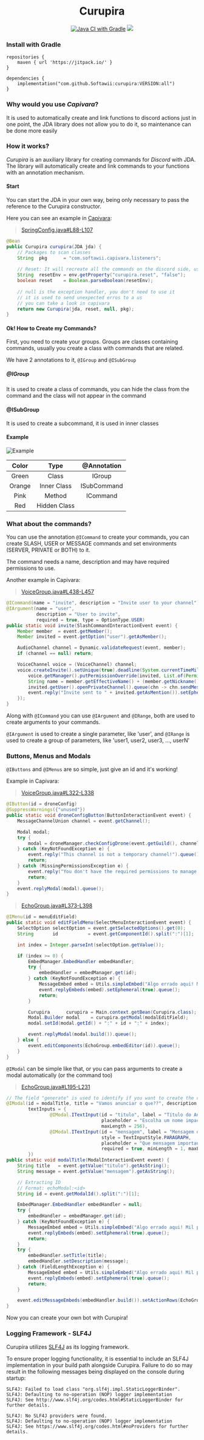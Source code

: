 <div align="center">

# Curupira
[![Java CI with Gradle](https://github.com/Softawii/curupira/actions/workflows/gradle.yml/badge.svg)](https://github.com/Softawii/curupira/actions/workflows/gradle.yml)
[![](https://jitpack.io/v/Softawii/curupira.svg)](https://jitpack.io/#Softawii/curupira)

</div>

### Install with Gradle

```
repositories {
    maven { url 'https://jitpack.io/' }
}
    
dependencies { 
    implementation("com.github.Softawii:curupira:VERSION:all")
}
```
### Why would you use _Capivara_?

It is used to automatically create and link functions to discord actions just in one point, the JDA library does not allow you to do it,
so maintenance can be done more easily

### How it works?

_Curupira_ is an auxiliary library for creating commands for _Discord_ with JDA. The library will automatically create 
and link commands to your functions with an annotation mechanism.

#### Start

You can start the JDA in your own way, being only necessary to pass the reference to the Curupira constructor.

Here you can see an example in [Capivara](https://github.com/Softawii/capivara):

> [SpringConfig.java#L88-L107](https://github.com/Softawii/capivara/blob/v1.0.5.2/src/main/java/com/softawii/capivara/config/SpringConfig.java#L88-L107)
```java
@Bean
public Curupira curupira(JDA jda) {
    // Packages to scan classes
    String  pkg      = "com.softawii.capivara.listeners";
    
    // Reset: It will recreate all the commands on the discord side, usually only used in updates!
    String  resetEnv = env.getProperty("curupira.reset", "false");
    boolean reset    = Boolean.parseBoolean(resetEnv);
    
    // null is the exception handler, you don't need to use it
    // it is used to send unexpected erros to a us
    // you can take a look in capivara
    return new Curupira(jda, reset, null, pkg);
}
```

#### Ok! How to Create my Commands?

First, you need to create your groups. Groups are classes containing commands, 
usually you create a class with commands that are related.

We have 2 annotations to it, `@IGroup` and `@ISubGroup`

##### @IGroup

It is used to create a class of commands, you can hide the class from the command and the class will not appear in the command

#### @ISubGroup

It is used to create a subcommand, it is used in inner classes

#### Example

![Example](./docs/example_groups.png)

| **Color** |   **Type**   | **@Annotation** |
|:---------:|:------------:|:---------------:|
|   Green   |     Class    |      IGroup     |
|   Orange  |  Inner Class |   ISubCommand   |
|    Pink   |    Method    |     ICommand    |
|    Red    | Hidden Class |                 |

### What about the commands?

You can use the annotation `@ICommand` to create your commands, you can create SLASH, USER or MESSAGE 
commands and set environments (SERVER, PRIVATE or BOTH) to it.

The command needs a name, description and may have required permissions to use. 

Another example in Capivara:

> [VoiceGroup.java#L438-L457](https://github.com/Softawii/capivara/blob/v1.0.5.2/src/main/java/com/softawii/capivara/listeners/VoiceGroup.java#L438-L457)
```java
@ICommand(name = "invite", description = "Invite user to your channel")
@IArgument(name = "user",
           description = "User to invite",
           required = true, type = OptionType.USER)
public static void invite(SlashCommandInteractionEvent event) {
    Member member  = event.getMember();
    Member invited = event.getOption("user").getAsMember();

    AudioChannel channel = Dynamic.validateRequest(event, member);
    if (channel == null) return;

    VoiceChannel voice = (VoiceChannel) channel;
    voice.createInvite().setUnique(true).deadline(System.currentTimeMillis() + Dynamic.inviteDeadline).queue(q -> {
        voice.getManager().putPermissionOverride(invited, List.of(Permission.VIEW_CHANNEL, Permission.VOICE_CONNECT), Collections.emptyList()).queue();
        String name = member.getEffectiveName() + (member.getNickname() != null ? " (" + member.getNickname() + ")" : "");
        invited.getUser().openPrivateChannel().queue(chn -> chn.sendMessage(name + "invited you to join in a channel!\n" + q.getUrl()).queue());
        event.reply("Invite sent to " + invited.getAsMention()).setEphemeral(true).queue();
    });
}
```

Along with `@ICommand` you can use `@IArgument` and `@IRange`, both are used to create arguments to your commands.

`@IArgument` is used to create a single parameter, like 'user', and 
`@IRange` is used to create a group of parameters, like 'user1, user2, user3, ..., userN'

### Buttons, Menus and Modals

`@IButtons` and `@IMenus` are so simple, just give an id and it's working!

Example in Capivara:

> [VoiceGroup.java#L322-L338](https://github.com/Softawii/capivara/blob/v1.0.5.2/src/main/java/com/softawii/capivara/listeners/VoiceGroup.java#L322-L338)
```java
@IButton(id = droneConfig)
@SuppressWarnings({"unused"})
public static void droneConfigButton(ButtonInteractionEvent event) {
    MessageChannelUnion channel = event.getChannel();

    Modal modal;
    try {
        modal = droneManager.checkConfigDrone(event.getGuild(), channel, event.getMember(), droneConfig);
    } catch (KeyNotFoundException e) {
        event.reply("This channel is not a temporary channel!").queue();
        return;
    } catch (MissingPermissionsException e) {
        event.reply("You don't have the required permissions to manage this channel!").queue();
        return;
    }
    event.replyModal(modal).queue();
}
```

> [EchoGroup.java#L373-L398](https://github.com/Softawii/capivara/blob/v1.0.5.2/src/main/java/com/softawii/capivara/listeners/EchoGroup.java#L373-L398)
```java
@IMenu(id = menuEditField)
public static void editFieldMenu(SelectMenuInteractionEvent event) {
    SelectOption selectOption = event.getSelectedOptions().get(0);
    String       id           = event.getComponentId().split(":")[1];

    int index = Integer.parseInt(selectOption.getValue());

    if (index >= 0) {
        EmbedManager.EmbedHandler embedHandler;
        try {
            embedHandler = embedManager.get(id);
        } catch (KeyNotFoundException e) {
            MessageEmbed embed = Utils.simpleEmbed("Algo errado aqui! Mil perdões", "Embed não encontrado no nosso sistema, vai ter que fazer de novo!", Color.RED);
            event.replyEmbeds(embed).setEphemeral(true).queue();
            return;
        }

        Curupira      curupira = Main.context.getBean(Curupira.class);
        Modal.Builder modal    = curupira.getModal(modalEditField);
        modal.setId(modal.getId() + ":" + id + ":" + index);

        event.replyModal(modal.build()).queue();
    } else {
        event.editComponents(EchoGroup.embedEditor(id)).queue();
    }
}
```

`@IModal` can be simple like that, or you can pass arguments to create a modal automatically (or the command too)

> [EchoGroup.java#L195-L231](https://github.com/Softawii/capivara/blob/v1.0.5.2/src/main/java/com/softawii/capivara/listeners/EchoGroup.java#L195-L231)
```java
// The field "generate" is used to identify if you want to create the command or not
@IModal(id = modalTitle, title = "Vamos anunciar o que??", description = "Digite o que você quer anunciar",
        textInputs = {
                @IModal.ITextInput(id = "titulo", label = "Título do Anúncio!", style = TextInputStyle.SHORT,
                                   placeholder = "Escolha um nome impactante!", required = true, minLength = 1,
                                   maxLength = 256),
                @IModal.ITextInput(id = "mensagem", label = "Mensagem do Anúncio!",
                                   style = TextInputStyle.PARAGRAPH,
                                   placeholder = "Que mensagem importante... digita pro seu pai...",
                                   required = true, minLength = 1, maxLength = 4000)
        })
public static void modalTitle(ModalInteractionEvent event) {
    String title   = event.getValue("titulo").getAsString();
    String message = event.getValue("mensagem").getAsString();

    // Extracting ID
    // Format: echoModal:<id>
    String id = event.getModalId().split(":")[1];

    EmbedManager.EmbedHandler embedHandler = null;
    try {
        embedHandler = embedManager.get(id);
    } catch (KeyNotFoundException e) {
        MessageEmbed embed = Utils.simpleEmbed("Algo errado aqui! Mil perdões", "Embed não encontrado no nosso sistema, vai ter que fazer de novo!", Color.RED);
        event.replyEmbeds(embed).setEphemeral(true).queue();
        return;
    }
    try {
        embedHandler.setTitle(title);
        embedHandler.setDescription(message);
    } catch (FieldLengthException e) {
        MessageEmbed embed = Utils.simpleEmbed("Algo errado aqui! Mil perdões", "O título ou a mensagem são muito longos!", Color.RED);
        event.replyEmbeds(embed).setEphemeral(true).queue();
        return;
    }

    event.editMessageEmbeds(embedHandler.build()).setActionRows(EchoGroup.embedEditor(id)).queue();
}
```

Now you can create your own bot with Curupira!


### Logging Framework - SLF4J

Curupira utilizes [SLF4J](https://www.slf4j.org/) as its logging framework.

To ensure proper logging functionality, it is essential to include an SLF4J implementation in your build path alongside Curupira.
Failure to do so may result in the following messages being displayed on the console during startup:

```
SLF4J: Failed to load class "org.slf4j.impl.StaticLoggerBinder".
SLF4J: Defaulting to no-operation (NOP) logger implementation
SLF4J: See http://www.slf4j.org/codes.html#StaticLoggerBinder for further details.
```

```
SLF4J: No SLF4J providers were found.
SLF4J: Defaulting to no-operation (NOP) logger implementation
SLF4J: See https://www.slf4j.org/codes.html#noProviders for further details.
```
